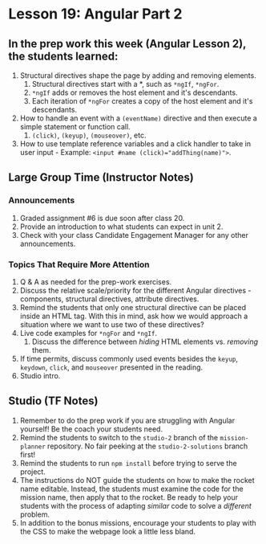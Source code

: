 # Lesson 19: Angular Part 2

## In the prep work this week (Angular Lesson 2), the students learned:

1. Structural directives shape the page by adding and removing elements.
    1. Structural directives start with a *, such as ``*ngIf``, ``*ngFor``.
    1. ``*ngIf`` adds or removes the host element and it's descendants.
    1. Each iteration of ``*ngFor`` creates a copy of the host element and it's descendants.
1. How to handle an event with a ``(eventName)`` directive and then execute a simple statement or function call.
    1. ``(click)``, ``(keyup)``, ``(mouseover)``, etc.
1. How to use template reference variables and a click handler to take in user input - Example: ``<input #name (click)="addThing(name)">``.

## Large Group Time (Instructor Notes)

### Announcements

1. Graded assignment #6 is due soon after class 20.
1. Provide an introduction to what students can expect in unit 2.
1. Check with your class Candidate Engagement Manager for any other announcements.

### Topics That Require More Attention

1. Q & A as needed for the prep-work exercises.
1. Discuss the relative scale/priority for the different Angular directives - components, structural directives, attribute directives.
1. Remind the students that only one structural directive can be placed inside an HTML tag. With this in mind, ask how we would approach a situation where we want to use two of these directives?
1. Live code examples for ``*ngFor`` and ``*ngIf``.
    1. Discuss the difference between *hiding* HTML elements vs. *removing* them.
1. If time permits, discuss commonly used events besides the ``keyup``, ``keydown``, ``click``, and ``mouseover`` presented in the reading.
1. Studio intro.

## Studio (TF Notes)

1. Remember to do the prep work if you are struggling with Angular yourself! Be the coach your students need.
1. Remind the students to switch to the ``studio-2`` branch of the ``mission-planner`` repository. No fair peeking at the ``studio-2-solutions`` branch first!
1. Remind the students to run ``npm install`` before trying to serve the project.
1. The instructions do NOT guide the students on how to make the rocket name editable. Instead, the students must examine the code for the mission name, then apply that to the rocket. Be ready to help your students with the process of adapting *similar* code to solve a *different* problem.
1. In addition to the bonus missions, encourage your students to play with the CSS to make the webpage look a little less bland.
